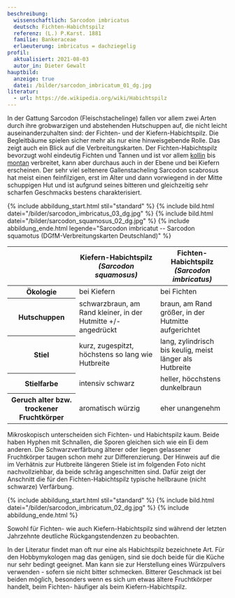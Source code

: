 ```yaml
---
beschreibung:
  wissenschaftlich: Sarcodon imbricatus
  deutsch: Fichten-Habichtspilz
  referenz: (L.) P.Karst. 1881
  familie: Bankeraceae
  erlaeuterung: imbricatus = dachziegelig
profil:
  aktualisiert: 2021-08-03
  autor_in: Dieter Gewalt
hauptbild:
  anzeige: true
  datei: /bilder/sarcodon_imbricatum_01_dg.jpg
literatur:
  - url: https://de.wikipedia.org/wiki/Habichtspilz
---
```

In der Gattung Sarcodon (Fleischstachelinge) fallen vor allem zwei Arten durch ihre grobwarzigen und abstehenden Hutschuppen auf, die nicht leicht auseinanderzuhalten sind: der Fichten- und der Kiefern-Habichtspilz. Die Begleitbäume spielen sicher mehr als nur eine hinweisgebende Rolle. Das zeigt auch ein Blick auf die Verbreitungskarten. Der Fichten-Habichtspilz bevorzugt wohl eindeutig Fichten und Tannen und ist vor allem [kollin](kollin "Glossar") bis [montan](montan "Glossar") verbreitet, kann aber durchaus auch in der Ebene und bei Kiefern erscheinen. Der sehr viel seltenere Gallenstacheling Sarcodon scabrosus hat meist einen feinfilzigen, erst im Alter und dann vorwiegend in der Mitte schuppigen Hut und ist aufgrund seines bitteren und gleichzeitig sehr scharfen Geschmacks bestens charakterisiert.

{% include abbildung_start.html stil="standard" %}
{% include bild.html datei="/bilder/sarcodon_imbricatus_03_dg.jpg" %}
{% include bild.html datei="/bilder/sarcodon_squamosus_02_dg.jpg" %}
{% include abbildung_ende.html legende="Sarcodon imbricatut -- Sarcodon squamotus (DGfM-Verbreitungskarten Deutschland)" %}

<div class="table-responsive">
  <table class="table">
    <thead>
      <tr>
        <th> </th> 
        <th>Kiefern-Habichtspilz<br /><i>(Sarcodon squamosus)</i></th>
        <th>Fichten-Habichtspilz<br /><i>(Sarcodon imbricatus)</i></th>
      </tr>
    </thead>
    <tbody>
      <tr>
        <th>Ökologie </th>
        <td>bei Kiefern</td>
        <td>bei Fichten</td>
      </tr>
      <tr>
        <th>Hutschuppen</th>
        <td>schwarzbraun, am Rand kleiner, in der Hutmitte +/- angedrückt</td>
        <td>braun, am Rand größer, in der Hutmitte aufgerichtet</td>
      </tr> 
      <tr>
        <th>Stiel</th>
        <td>kurz, zugespitzt, höchstens so lang wie Hutbreite</td>
        <td>lang, zylindrisch bis keulig, meist länger als Hutbreite</td>
      </tr>
      <tr>
        <th>Stielfarbe</th>
        <td>intensiv schwarz</td>
        <td>heller, höcchstens dunkelbraun</td>
      </tr>
      <tr>
        <th>Geruch alter bzw. trockener Fruchtkörper</th>
        <td>aromatisch würzig</td>
        <td>eher unangenehm</td>
      </tr>
    </tbody>
  </table>
</div>


Mikroskopisch unterscheiden sich Fichten- und Habichtspilz kaum. Beide haben Hyphen mit Schnallen, die Sporen gleichen sich wie ein Ei dem anderen. Die Schwarzverfärbung älterer oder liegen gelassener Fruchtkörper taugen schon mehr zur Differenzierung. Der Hinweis auf die im Verhätnis zur Hutbreite längeren Stiele ist im folgenden Foto nicht nachvollziehbar, da beide schräg angeschnitten sind. Dafür zeigt der Anschnitt die für den Fichten-Habichtspilz typische hellbraune (nicht schwarze) Verfärbung.

{% include abbildung_start.html stil="standard" %}
{% include bild.html datei="/bilder/sarcodon_imbricatum_02_dg.jpg" %}
{% include abbildung_ende.html %}

Sowohl für Fichten- wie auch Kiefern-Habichtspilz sind während der letzten Jahrzehnte deutliche Rückgangstendenzen zu beobachten.

In der Literatur findet man oft nur eine als Habichtspilz bezeichnete Art. Für den Hobbymykologen mag das genügen, sind sie doch beide für die Küche nur sehr bedingt geeignet. Man kann sie zur Herstellung eines Würzpulvers verwenden - sofern sie nicht bitter schmecken. Bitterer Geschmack ist bei beiden möglich, besonders wenn es sich um etwas ältere Fruchtkörper handelt, beim Fichten- häufiger als beim Kiefern-Habichtspilz.
